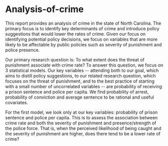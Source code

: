 # Analysis-of-crime

This report provides an analysis of crime in the state of North Carolina. The primary focus is to identify key determinants of crime and introduce policy suggestions that would lower the rates of crime. Given our focus on identifying potential policy decisions, we focus on variables that are more likely to be affectable by public policies such as severity of punishment and police presence. 

Our primary research question is: To what extent does the threat of punishment associate with crime rate? To answer this question, we focus on 3 statistical models. Our key variables -- attending both to our goal, which aims to distill policy suggestions, to our related research question, which focuses on the threat of punishment, and to the best practice of starting with a small number of uncorrelated variables -- are probability of receiving a prison sentence and police per capita. We find probability of arrest, probability of conviction and average sentence to be rational and useful covariates.

For the first model, we look only at our key variables: probability of prison sentence and police per capita. This is to assess the association between crime rate and both the severity of punishment and presence/strength of the police force. That is, when the perceived likelihood of being caught and the severity of punishment are higher, does there tend to be a lower rate of crime?
